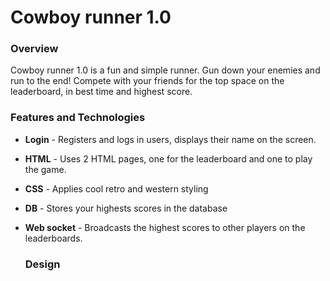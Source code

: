 # Cowboy runner 1.0
### Overview
Cowboy runner 1.0 is a fun and simple runner. Gun down your enemies and run to the end! Compete with your friends for the top space on the leaderboard, in best time and highest score. 

### Features and Technologies
- **Login** - Registers and logs in users, displays their name on the screen.
- **HTML** - Uses 2 HTML pages, one for the leaderboard and one to play the game.
- **CSS** - Applies cool retro and western styling
- **DB** - Stores your highests scores in the database
- **Web socket** - Broadcasts the highest scores to other players on the leaderboards.

  ### Design
